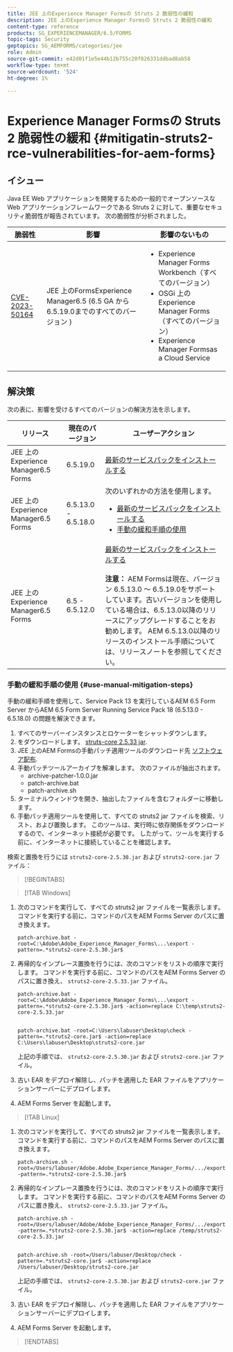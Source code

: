 ```yaml
---
title: JEE 上のExperience Manager Formsの Struts 2 脆弱性の緩和
description: JEE 上のExperience Manager Formsの Struts 2 脆弱性の緩和
content-type: reference
products: SG_EXPERIENCEMANAGER/6.5/FORMS
topic-tags: Security
geptopics: SG_AEMFORMS/categories/jee
role: Admin
source-git-commit: e42d01f1e5e44b12b755c20f826331ddbad8ab58
workflow-type: tm+mt
source-wordcount: '524'
ht-degree: 1%

---
```



# Experience Manager Formsの Struts 2 脆弱性の緩和 {#mitigatin-struts2-rce-vulnerabilities-for-aem-forms}

## イシュー

Java EE Web アプリケーションを開発するための一般的でオープンソースな Web アプリケーションフレームワークである Struts 2 に対して、重要なセキュリティ脆弱性が報告されています。 次の脆弱性が分析されました。

| 脆弱性 | 影響 | 影響のないもの |
|---|---|---|
| [CVE-2023-50164](https://cve.mitre.org/cgi-bin/cvename.cgi?name=2023-50164) | JEE 上のFormsExperience Manager6.5 (6.5 GA から 6.5.19.0までのすべてのバージョン ) | <ul><li> Experience Manager Forms Workbench（すべてのバージョン）</li> <li> OSGi 上のExperience Manager Forms（すべてのバージョン） </li> <li> Experience Manager Formsas a Cloud Service </li> <ul> |

## 解決策

次の表に、影響を受けるすべてのバージョンの解決方法を示します。

| リリース | 現在のバージョン | ユーザーアクション |
|---|---|---|
| JEE 上のExperience Manager6.5 Forms | 6.5.19.0 | [最新のサービスパックをインストールする](https://experienceleague.adobe.com/docs/experience-manager-65/release-notes/aem-forms-current-service-pack-installation-instructions.html?lang=en) |
| JEE 上のExperience Manager6.5 Forms | 6.5.13.0 - 6.5.18.0 | 次のいずれかの方法を使用します。 <ul><li>  <a href="https://experienceleague.adobe.com/docs/experience-manager-65/release-notes/aem-forms-current-service-pack-installation-instructions.html?lang=en"> 最新のサービスパックをインストールする </a> </li> <li> <a href ="#use-manual-mitigation-steps"> 手動の緩和手順の使用 </a> |
| JEE 上のExperience Manager6.5 Forms | 6.5 - 6.5.12.0 | [最新のサービスパックをインストールする](https://experienceleague.adobe.com/docs/experience-manager-65/release-notes/aem-forms-current-service-pack-installation-instructions.html?lang=en)  </br> </br> **注意：** AEM Formsは現在、バージョン 6.5.13.0 ～ 6.5.19.0をサポートしています。古いバージョンを使用している場合は、6.5.13.0以降のリリースにアップグレードすることをお勧めします。 AEM 6.5.13.0以降のリリースのインストール手順については、リリースノートを参照してください。 |

### 手動の緩和手順の使用 {#use-manual-mitigation-steps}

手動の緩和手順を使用して、Service Pack 13 を実行しているAEM 6.5 Form Server からAEM 6.5 Form Server Running Service Pack 18 (6.5.13.0 - 6.5.18.0) の問題を解決できます。

1. すべてのサーバーインスタンスとロケーターをシャットダウンします。
1. をダウンロードします。 [struts-core 2.5.33 jar](https://repo1.maven.org/maven2/org/apache/struts/struts2-core/2.5.33/struts2-core-2.5.33.jar).
1. JEE 上のAEM Formsの手動パッチ適用ツールのダウンロード先 [ソフトウェア配布](https://experience.adobe.com/#/downloads/content/software-distribution/en/aem.html?package=/content/software-distribution/en/details.html/content/dam/aem/public/adobe/packages/cq650/servicepack/fd/patch_utility/archive-patcher-1.0.0.zip).
1. 手動パッチツールアーカイブを解凍します。 次のファイルが抽出されます。
   * archive-patcher-1.0.0.jar
   * patch-archive.bat
   * patch-archive.sh
1. ターミナルウィンドウを開き、抽出したファイルを含むフォルダーに移動します。
1. 手動パッチ適用ツールを使用して、すべての struts2 jar ファイルを検索、リスト、および置換します。 このツールは、実行時に依存関係をダウンロードするので、インターネット接続が必要です。 したがって、ツールを実行する前に、インターネットに接続していることを確認します。

検索と置換を行うには `struts2-core-2.5.30.jar` および `struts2-core.jar` ファイル：



>[!BEGINTABS]

>[!TAB Windows]

1. 次のコマンドを実行して、すべての struts2 jar ファイルを一覧表示します。 コマンドを実行する前に、コマンドのパスをAEM Forms Server のパスに置き換えます。


   ```
   patch-archive.bat -root=C:\Adobe\Adobe_Experience_Manager_Forms\...\export -pattern=.*struts2-core-2.5.30.jar$
   ```

1. 再帰的なインプレース置換を行うには、次のコマンドをリストの順序で実行します。 コマンドを実行する前に、コマンドのパスをAEM Forms Server のパスに置き換え、 `struts2-core-2.5.33.jar` ファイル。



   ```
   patch-archive.bat -root=C:\Adobe\Adobe_Experience_Manager_Forms\...\export -pattern=.*struts2-core-2.5.30.jar$ -action=replace C:\temp\struts2-core-2.5.33.jar
   
   
   patch-archive.bat -root=C:\Users\labuser\Desktop\check -pattern=.*struts2-core.jar$ -action=replace C:\Users\labuser\Desktop\struts2-core.jar        
   ```

   上記の手順では、 `struts2-core-2.5.30.jar` および `struts2-core.jar` ファイル。

1. 古い EAR をデプロイ解除し、パッチを適用した EAR ファイルをアプリケーションサーバーにデプロイします。


1. AEM Forms Server を起動します。


>[!TAB Linux]

1. 次のコマンドを実行して、すべての struts2 jar ファイルを一覧表示します。 コマンドを実行する前に、コマンドのパスをAEM Forms Server のパスに置き換えます。


   ```
   patch-archive.sh -root=/Users/labuser/Adobe.Adobe_Experience_Manager_Forms/.../export -pattern=.*struts2-core-2.5.30.jar$
   ```

1. 再帰的なインプレース置換を行うには、次のコマンドをリストの順序で実行します。 コマンドを実行する前に、コマンドのパスをAEM Forms Server のパスに置き換え、 `struts2-core-2.5.33.jar` ファイル。


   ```
   patch-archive.sh -root=/Users/labuser/Adobe/Adobe_Experience_Manager_Forms/.../export -pattern=.*struts2-core-2.5.30.jar$ -action=replace /temp/struts2-core-2.5.33.jar
   
   
   patch-archive.sh -root=/Users/labuser/Desktop/check -pattern=.*struts2-core.jar$ -action=replace /Users/labuser/Desktop/struts2-core.jar
   ```

   上記の手順では、 `struts2-core-2.5.30.jar` および `struts2-core.jar` ファイル。

1. 古い EAR をデプロイ解除し、パッチを適用した EAR ファイルをアプリケーションサーバーにデプロイします。

1. AEM Forms Server を起動します。

>[!ENDTABS]




<!-- 
### Manual patching tool 


>[!BEGINTABS]

>[!TAB Windows]

    ```
    
    patch-archive.bat [-root=dir-or-file] [-pattern=regex] [-action=list(default)|delete|replace <replacement-file>]

    ```

* **dir-or-file**: Specifies path of directory containing multiple archives to patch. The default path for AEM Forms on JEE is <>. 
* **regex**: Specifies regular expression identifying a file or an archive entry to patch. It is tested against each file's or archive entry's absolute path. For example, the pattern `.*struts2-core-2.5.30.jar$` search for all the lines that end with the exact string `struts2-core-2.5.30.jar`.
* **list**: Lists the matched files or archive entries. It recursively searches for and reports all instances of the supplied pattern matched in any entry present in any archive file (zip/jar/war/ear) inside the supplied root directory. No changes are made to any file. It is the default action of the tool, when no action is specified.
* **delete**: Deletes the matched files or archive entries. If the matched entity is an archive, deletion happens before traversing it. This prevents any potentially matching entries inside it from being reported.  
* **replace**: Substitutes the matched files or archive entries with the supplied replacement. If the matched entity is an archive, replacement happens before traversing it. This prevents any potentially matching entries inside it from being reported.

>[!TAB macOS]

    ```
    
    patch-archive.sh [-root=dir-or-file] [-pattern=regex] [-action=list(default)|delete|replace <replacement-file>]

    ```

* **dir-or-file**: Specifies path of directory containing multiple archives to patch. The default path for AEM Forms on JEE is <>. 
* **regex**: Specifies regular expression identifying a file or an archive entry to patch. It is tested against each file's or archive entry's absolute path. For example, the pattern `.*struts2-core-2.5.30.jar$` search for all the lines that end with the exact string `struts2-core-2.5.30.jar`.
* **list**: Lists the matched files or archive entries. It recursively searches for and reports all instances of the supplied pattern matched in any entry present in any archive file (zip/jar/war/ear) inside the supplied root directory. No changes are made to any file. It is the default action of the tool, when no action is specified.
* **delete**: Deletes the matched files or archive entries. If the matched entity is an archive, deletion happens before traversing it. This prevents any potentially matching entries inside it from being reported.  
* **replace**: Substitutes the matched files or archive entries with the supplied replacement. If the matched entity is an archive, replacement happens before traversing it. This prevents any potentially matching entries inside it from being reported.  

>[!TAB Linux]

    ```
    
    patch-archive.sh [-root=dir-or-file] [-pattern=regex] [-action=list(default)|delete|replace <replacement-file>]

    ```

* **dir-or-file**: Specifies path of directory containing multiple archives to patch. The default path for AEM Forms on JEE is <>. 
* **regex**: Specifies regular expression identifying a file or an archive entry to patch. It is tested against each file's or archive entry's absolute path. For example, the pattern `.*struts2-core-2.5.30.jar$` search for all the lines that end with the exact string `struts2-core-2.5.30.jar`.
* **list**: Lists the matched files or archive entries. It recursively searches for and reports all instances of the supplied pattern matched in any entry present in any archive file (zip/jar/war/ear) inside the supplied root directory. No changes are made to any file. It is the default action of the tool, when no action is specified.
* **delete**: Deletes the matched files or archive entries. If the matched entity is an archive, deletion happens before traversing it. This prevents any potentially matching entries inside it from being reported.  
* **replace**: Substitutes the matched files or archive entries with the supplied replacement. If the matched entity is an archive, replacement happens before traversing it. This prevents any potentially matching entries inside it from being reported.  



>[!ENDTABS]









-->
